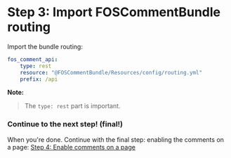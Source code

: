 Step 3: Import FOSCommentBundle routing
=======================================
Import the bundle routing:

``` yaml
fos_comment_api:
    type: rest
    resource: "@FOSCommentBundle/Resources/config/routing.yml"
    prefix: /api
```
**Note:**

> The `type: rest` part is important.

### Continue to the next step! (final!)
When you're done. Continue with the final step: enabling the comments on a page:
[Step 4: Enable comments on a page](4-enable_comments_on_a_page.md)
